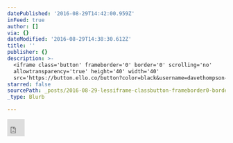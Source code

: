 ```yaml
---
datePublished: '2016-08-29T14:42:00.959Z'
inFeed: true
author: []
via: {}
dateModified: '2016-08-29T14:38:30.612Z'
title: ''
publisher: {}
description: >-
  <iframe class='button' frameborder='0' border='0' scrolling='no'
  allowtransparency='true' height='40' width='40'
  src='https://button.ello.co/button?color=black&username=davethompson-ca&size=large'></iframe>
starred: false
sourcePath: _posts/2016-08-29-lessiframe-classbutton-frameborder0-border0-scrolling.md
_type: Blurb

---
```

<iframe class='button' frameborder='0' border='0' scrolling='no' allowtransparency='true' height='40' width='40' src='https://button.ello.co/button?color=black&username=davethompson-ca&size=large'\></iframe\>